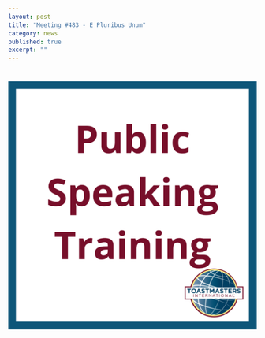 ```yaml
---
layout: post
title: "Meeting #483 - E Pluribus Unum"
category: news
published: true
excerpt: ""
---
```


# 
<img src="/assets/images/public-speaking-ig.png">
